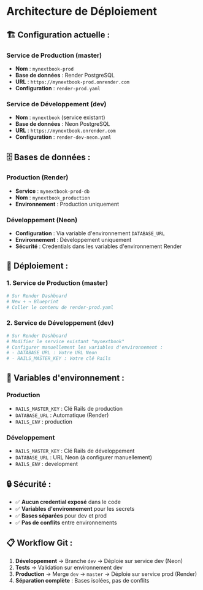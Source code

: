 # Architecture de Déploiement

## 🏗️ **Configuration actuelle :**

### **Service de Production (master)**
- **Nom** : `mynextbook-prod`
- **Base de données** : Render PostgreSQL
- **URL** : `https://mynextbook-prod.onrender.com`
- **Configuration** : `render-prod.yaml`

### **Service de Développement (dev)**
- **Nom** : `mynextbook` (service existant)
- **Base de données** : Neon PostgreSQL
- **URL** : `https://mynextbook.onrender.com`
- **Configuration** : `render-dev-neon.yaml`

## 🗄️ **Bases de données :**

### **Production (Render)**
- **Service** : `mynextbook-prod-db`
- **Nom** : `mynextbook_production`
- **Environnement** : Production uniquement

### **Développement (Neon)**
- **Configuration** : Via variable d'environnement `DATABASE_URL`
- **Environnement** : Développement uniquement
- **Sécurité** : Credentials dans les variables d'environnement Render

## 🚀 **Déploiement :**

### **1. Service de Production (master)**
```bash
# Sur Render Dashboard
# New + → Blueprint
# Coller le contenu de render-prod.yaml
```

### **2. Service de Développement (dev)**
```bash
# Sur Render Dashboard
# Modifier le service existant "mynextbook"
# Configurer manuellement les variables d'environnement :
# - DATABASE_URL : Votre URL Neon
# - RAILS_MASTER_KEY : Votre clé Rails
```

## 🔧 **Variables d'environnement :**

### **Production**
- `RAILS_MASTER_KEY` : Clé Rails de production
- `DATABASE_URL` : Automatique (Render)
- `RAILS_ENV` : production

### **Développement**
- `RAILS_MASTER_KEY` : Clé Rails de développement
- `DATABASE_URL` : URL Neon (à configurer manuellement)
- `RAILS_ENV` : development

## 🔒 **Sécurité :**
- ✅ **Aucun credential exposé** dans le code
- ✅ **Variables d'environnement** pour les secrets
- ✅ **Bases séparées** pour dev et prod
- ✅ **Pas de conflits** entre environnements

## 📋 **Workflow Git :**

1. **Développement** → Branche `dev` → Déploie sur service dev (Neon)
2. **Tests** → Validation sur environnement dev
3. **Production** → Merge `dev` → `master` → Déploie sur service prod (Render)
4. **Séparation complète** : Bases isolées, pas de conflits

